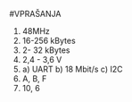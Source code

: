 #VPRAŠANJA

1. 48MHz
2. 16-256 kBytes
3. 2- 32 kBytes
4. 2,4 - 3,6 V
5. a)  UART
   b) 18 Mbit/s
   c) I2C 
6. A, B, F
7. 10, 6
